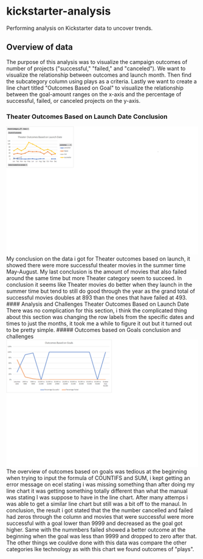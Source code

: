 # kickstarter-analysis
Performing analysis on Kickstarter data to uncover trends.
## Overview of data
The purpose of this analysis was to visualize the campaign outcomes of number of projects ("successful," "failed," and "canceled"). We want to visualize the relationship between outcomes and launch month. Then find the subcategory column using plays as a criteria. Lastly we want to create a line chart titled "Outcomes Based on Goal" to visualize the relationship between the goal-amount ranges on the x-axis and the percentage of successful, failed, or canceled projects on the y-axis.
### Theater Outcomes Based on Launch Date Conclusion
<center>
<img src= "Theater_Outcomes_vs_Launch.png">
  </center> My conclusion on the data i got for Theater outcomes based on launch, it showed there were more successful theater movies in the summer time May-August. My last conclusion is the amount of movies that also failed around the same time but more Theater category seem to succeed. In conclusion it seems like Theater movies do better when they launch in the summer time but tend to still do good through the year as the grand total of successful movies doubles at 893 than the ones that have failed at 493.
#### Analysis and Challenges Theater Outcomes Based on Launch Date
There was no complication for this section, i think the complicated thing about this section was changing the row labels from the specific dates and times to just the months, it took me a while to figure it out but it turned out to be pretty simple.
##### Outcomes based on Goals conclusion and challenges
<center>
  <img src= "Outcomes_vs_Goals.png">
  </center>  The overview of outcomes based on goals was tedious at the beginning when trying to input the formula of COUNTIFS and SUM, i kept getting an error message on ecel stating i was missing something than after doing my line chart it was getting something totally different than what the manual was stating I was suppose to have in the line chart. After many attemps i was able to get a similar line chart but still was a bit off to the manaul. In conclusion, the result i got stated that the the number cancelled and failed had zeros through the column and movies that were successful were more successful with a goal lower than 9999 and decreased as the goal got higher. Same with the nummbers failed showed a better outcome at the beginning when the goal was less than 9999 and dropped to zero after that. The other things we couldve done with this data was compare the other categories lke technology as with this chart we found outcomes of "plays".

